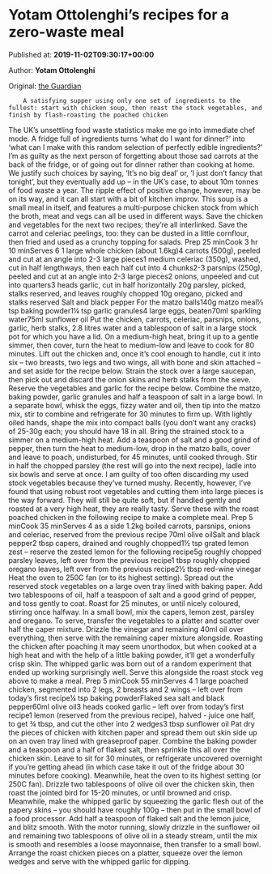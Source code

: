 
# Yotam Ottolenghi’s recipes for a zero-waste meal

Published at: **2019-11-02T09:30:17+00:00**

Author: **Yotam Ottolenghi**

Original: [the Guardian](https://www.theguardian.com/food/2019/nov/02/yotam-ottolenghi-recipes-zero-waste-meal-chicken-soup-matzo-balls-roast-poached-chicken-roast-stock-vegetables)


        A satisfying supper using only one set of ingredients to the fullest: start with chicken soup, then roast the stock vegetables, and finish by flash-roasting the poached chicken
      
The UK’s unsettling food waste statistics make me go into immediate chef mode. A fridge full of ingredients turns ‘what do I want for dinner?’ into ‘what can I make with this random selection of perfectly edible ingredients?’ I’m as guilty as the next person of forgetting about those sad carrots at the back of the fridge, or of going out for dinner rather than cooking at home. We justify such choices by saying, ‘It’s no big deal’ or, ‘I just don’t fancy that tonight’, but they eventually add up – in the UK’s case, to about 10m tonnes of food waste a year. The ripple effect of positive change, however, may be on its way, and it can all start with a bit of kitchen improv.
This soup is a small meal in itself, and features a multi-purpose chicken stock from which the broth, meat and vegs can all be used in different ways. Save the chicken and vegetables for the next two recipes; they’re all interlinked. Save the carrot and celeriac peelings, too: they can be dusted in a little cornflour, then fried and used as a crunchy topping for salads.
Prep 25 minCook 3 hr 10 minServes 6
1 large whole chicken (about 1.6kg)4 carrots (500g), peeled and cut at an angle into 2-3 large pieces1 medium celeriac (350g), washed, cut in half lengthways, then each half cut into 4 chunks2-3 parsnips (250g), peeled and cut at an angle into 2-3 large pieces2 onions, unpeeled and cut into quarters3 heads garlic, cut in half horizontally 20g parsley, picked, stalks reserved, and leaves roughly chopped 10g oregano, picked and stalks reserved Salt and black pepper
For the matzo balls140g matzo meal⅓ tsp baking powder1¼ tsp garlic granules4 large eggs, beaten70ml sparkling water75ml sunflower oil
Put the chicken, carrots, celeriac, parsnips, onions, garlic, herb stalks, 2.8 litres water and a tablespoon of salt in a large stock pot for which you have a lid. On a medium-high heat, bring it up to a gentle simmer, then cover, turn the heat to medium-low and leave to cook for 80 minutes. Lift out the chicken and, once it’s cool enough to handle, cut it into six – two breasts, two legs and two wings, all with bone and skin attached – and set aside for the recipe below.
Strain the stock over a large saucepan, then pick out and discard the onion skins and herb stalks from the sieve. Reserve the vegetables and garlic for the recipe below.
Combine the matzo, baking powder, garlic granules and half a teaspoon of salt in a large bowl. In a separate bowl, whisk the eggs, fizzy water and oil, then tip into the matzo mix, stir to combine and refrigerate for 30 minutes to firm up. With lightly oiled hands, shape the mix into compact balls (you don’t want any cracks) of 25-30g each; you should have 18 in all.
Bring the strained stock to a simmer on a medium-high heat. Add a teaspoon of salt and a good grind of pepper, then turn the heat to medium-low, drop in the matzo balls, cover and leave to poach, undisturbed, for 45 minutes, until cooked through. Stir in half the chopped parsley (the rest will go into the next recipe), ladle into six bowls and serve at once.
I am guilty of too often discarding my used stock vegetables because they’ve turned mushy. Recently, however, I’ve found that using robust root vegetables and cutting them into large pieces is the way forward. They will still be quite soft, but if handled gently and roasted at a very high heat, they are really tasty. Serve these with the roast poached chicken in the following recipe to make a complete meal.
Prep 5 minCook 35 minServes 4 as a side
1.2kg boiled carrots, parsnips, onions and celeriac, reserved from the previous recipe 70ml olive oilSalt and black pepper2 tbsp capers, drained and roughly chopped1½ tsp grated lemon zest – reserve the zested lemon for the following recipe5g roughly chopped parsley leaves, left over from the previous recipe1 tbsp roughly chopped oregano leaves, left over from the previous recipe2½ tbsp red-wine vinegar
Heat the oven to 250C fan (or to its highest setting). Spread out the reserved stock vegetables on a large oven tray lined with baking paper. Add two tablespoons of oil, half a teaspoon of salt and a good grind of pepper, and toss gently to coat. Roast for 25 minutes, or until nicely coloured, stirring once halfway.
In a small bowl, mix the capers, lemon zest, parsley and oregano.
To serve, transfer the vegetables to a platter and scatter over half the caper mixture. Drizzle the vinegar and remaining 40ml oil over everything, then serve with the remaining caper mixture alongside.
Roasting the chicken after poaching it may seem unorthodox, but when cooked at a high heat and with the help of a little baking powder, it’ll get a wonderfully crisp skin. The whipped garlic was born out of a random experiment that ended up working surprisingly well. Serve this alongside the roast stock veg above to make a meal.
Prep 5 minCook 55 minServes 4
1 large poached chicken, segmented into 2 legs, 2 breasts and 2 wings – left over from today’s first recipe¼ tsp baking powderFlaked sea salt and black pepper60ml olive oil3 heads cooked garlic – left over from today’s first recipe1 lemon (reserved from the previous recipe), halved - juice one half, to get ¾ tbsp, and cut the other into 2 wedges3 tbsp sunflower oil
Pat dry the pieces of chicken with kitchen paper and spread them out skin side up on an oven tray lined with greaseproof paper. Combine the baking powder and a teaspoon and a half of flaked salt, then sprinkle this all over the chicken skin. Leave to sit for 30 minutes, or refrigerate uncovered overnight if you’re getting ahead (in which case take it out of the fridge about 30 minutes before cooking). Meanwhile, heat the oven to its highest setting (or 250C fan). Drizzle two tablespoons of olive oil over the chicken skin, then roast the jointed bird for 15-20 minutes, or until browned and crisp.
Meanwhile, make the whipped garlic by squeezing the garlic flesh out of the papery skins – you should have roughly 100g – then put in the small bowl of a food processor. Add half a teaspoon of flaked salt and the lemon juice, and blitz smooth. With the motor running, slowly drizzle in the sunflower oil and remaining two tablespoons of olive oil in a steady stream, until the mix is smooth and resembles a loose mayonnaise, then transfer to a small bowl.
Arrange the roast chicken pieces on a platter, squeeze over the lemon wedges and serve with the whipped garlic for dipping.
